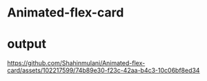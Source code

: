 # Animated-flex-card
# output 

https://github.com/Shahinmulani/Animated-flex-card/assets/102217599/74b89e30-f23c-42aa-b4c3-10c06bf8ed34

